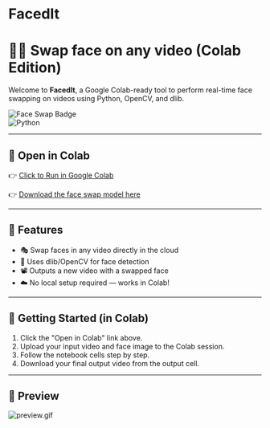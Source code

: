 # FacedIt

# 🤖🎥 Swap face on any video (Colab Edition)

Welcome to **FacedIt**, a Google Colab-ready tool to perform real-time face swapping on videos using Python, OpenCV, and dlib.

![Face Swap Badge](https://img.shields.io/badge/Run%20on-Google%20Colab-orange?logo=google-colab&style=flat-square)  
![Python](https://img.shields.io/badge/Python-3.8+-yellow?style=flat-square)  

---

## 🔗 Open in Colab

👉 [Click to Run in Google Colab](https://colab.research.google.com/github/rksharma007/FacedIt/blob/main/video_face_swap.ipynb)

👉 [Download the face swap model here](https://huggingface.co/ezioruan/inswapper_128.onnx/resolve/main/inswapper_128.onnx)

---

## 📌 Features

- 🎭 Swap faces in any video directly in the cloud  
- 🧠 Uses dlib/OpenCV for face detection  
- 📽️ Outputs a new video with a swapped face  
- ☁️ No local setup required — works in Colab!

---

## 🚀 Getting Started (in Colab)

1. Click the "Open in Colab" link above.  
2. Upload your input video and face image to the Colab session.  
3. Follow the notebook cells step by step.  
4. Download your final output video from the output cell.

---

## 🔁 Preview

![preview.gif](preview.gif)

